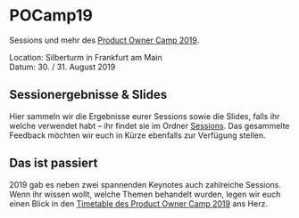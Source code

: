 # POCamp19
Sessions und mehr des [Product Owner Camp 2019](https://productowner.camp).

Location: Silberturm in Frankfurt am Main  
Datum: 30. / 31. August 2019

## Sessionergebnisse & Slides

Hier sammeln wir die Ergebnisse eurer Sessions sowie die Slides, falls ihr welche verwendet habt – ihr findet sie im Ordner [Sessions](https://github.com/pocamp/POCamp19/tree/master/Sessions). Das gesammelte Feedback möchten wir euch in Kürze ebenfalls zur Verfügung stellen.

## Das ist passiert

2019 gab es neben zwei spannenden Keynotes auch zahlreiche Sessions. Wenn ihr wissen wollt, welche Themen behandelt wurden, legen wir euch einen Blick in den [Timetable des Product Owner Camp 2019](https://bit.ly/pocamp19) ans Herz.
